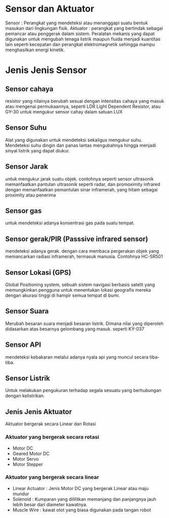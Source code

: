 # Sensor dan Aktuator
Sensor : Perangkat yang mendeteksi atau menanggapi suatu bentuk masukan dari lingkungan fisik. 
Aktuator : perangkat yang bertindak sebagai pemancar atau penggerak dalam sistem. Peralatan mekanis yang dapat digunakan untuk mengubah tenaga listrik maupun fluida menjadi kuantitas lain seperti kecepatan dan perangkat elektromagnetik sehingga mampu menghasilkan energi kinetik.
# Jenis Jenis Sensor
## Sensor cahaya
resistor yang nilainya berubah sesuai dengan intensitas cahaya yang masuk atau mengenai permukaannya, seperti LDR Light Dependent Resistor, atau GY-30 untuk mengukur sensor cahay dalam satuan LUX 
## Sensor Suhu
Alat yang digunakan untuk mendeteksi sekaligus mengukur suhu. Mendeteksi suhu dingin dan panas lantas mengubahnya hingga menjadi sinyal listrik yang dapat diukur.
## Sensor Jarak 
untuk mengukur jarak suatu objek. contohnya seperti sensor ultrasonik memanfaatkan pantulan ultrasonik seperti radar, dan promoximity infrared dengan memanfaatkan pemantulan sinar inframerah, yang hitam sebagai proximity atau penerima
## Sensor gas
untuk mendeteksi adanya konsentrasi gas pada suatu tempat. 
## Sensor gerak/PIR (Passsive infrared sensor)
mendeteksi adanya gerak. dengan cara membaca pergerakan objek yang memancarkan radiasi inframerah, termasuk manusia. Contohnya HC-SR501
## Sensor Lokasi (GPS)
Global Positioning system, sebuah sistem navigasi berbasis satelit yang memungkinkan pengguna untuk menentukan lokasi geografis mereka dengan akurasi tinggi di hampir semua tempat di bumi. 
## Sensor Suara 
Merubah besaran suara menjadi besaran listrik. Dimana nilai yang diperoleh didasarkan atas besarnya gelombang yang masuk. seperti KY-037
## Sensor API 
mendeteksi kebakaran melalui adanya nyala api yang muncul secara tiba-tiba. 
## Sensor Listrik
Untuk melakukan pengukuran terhadap segala sesuatu yang berhubungan dengan kelistrikan. 
## Jenis Jenis Aktuator 
Aktuator bergerak secara Linear dan Rotasi
### Aktuator yang bergerak secara rotasi
- Motor DC 
- Geared Motor DC
- Motor Servo
- Motor Stepper
### Aktuator yang bergerak secara linear
- Linear Actuator : Jenis Motor DC yang bergerak Linear atau maju mundur
- Solenoid : Kumparan yang dililitkan memanjang dan panjangnya jauh lebih besar dari diameter kawatnya. 
- Muscle Wire : kawat otot yang biasa digunakan pada tangan robot 